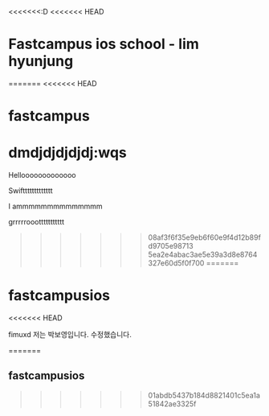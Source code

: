 <<<<<<<:D
<<<<<<< HEAD
# Fastcampus ios school - lim hyunjung
=======
<<<<<<< HEAD
# fastcampus
dmdjdjdjdjdj:wqs
=======
Hellooooooooooooo

Swifttttttttttttt

I ammmmmmmmmmmmmm

grrrrrooottttttttttt


>>>>>>> 08af3f6f35e9eb6f60e9f4d12b89fd9705e98713
>>>>>>> 5ea2e4abac3ae5e39a3d8e8764327e60d5f0f700
=======
# fastcampusios
<<<<<<< HEAD

fimuxd 
저는 박보영입니다. 수정했습니다.

=======
## fastcampusios
>>>>>>> 01abdb5437b184d8821401c5ea1a51842ae3325f
